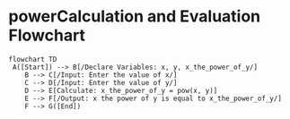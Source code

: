 # powerCalculation and Evaluation Flowchart

```mermaid
flowchart TD
 A([Start]) --> B[/Declare Variables: x, y, x_the_power_of_y/]
    B --> C[/Input: Enter the value of x/]
    C --> D[/Input: Enter the value of y/]
    D --> E[Calculate: x_the_power_of_y = pow(x, y)]
    E --> F[/Output: x the power of y is equal to x_the_power_of_y/]
    F --> G([End])
